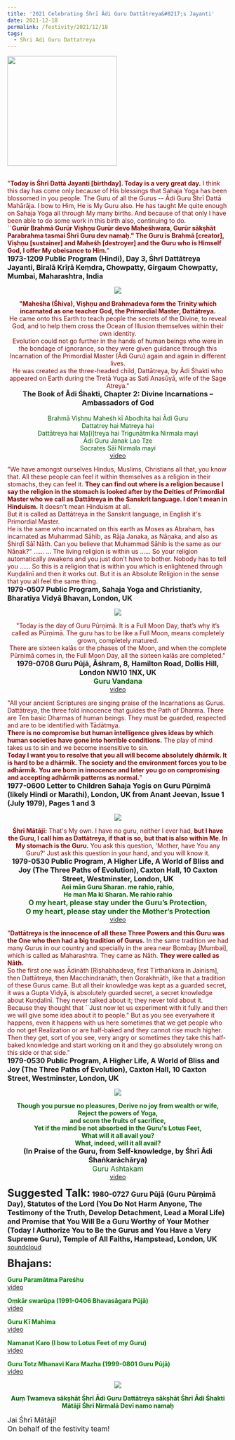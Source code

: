 ```yaml
---
title: '2021 Celebrating Śhrī Ādi Guru Dattātreya&#8217;s Jayanti'
date: 2021-12-18
permalink: /festivity/2021/12/18
tags:
  - Shri Adi Guru Dattatreya
---
```


<div style="text-align: left"><img src="/images/image1.png" width="250" /></div><br>

<p>
<font color="DarkRed">"<b>Today is Śhrī Dattā Jayanti [birthday]. Today is a very great day.</b> I think this day has come only because of His blessings that Sahaja Yoga has been blossomed in you people. The Guru of all the Gurus -- Ādi Guru Śhrī Dattā Mahārāja. I bow to Him, He is My Guru also. He has taught Me quite enough on Sahaja Yoga all through My many births. And because of that only I have been able to do some work in this birth also, continuing to do.<br>
<b>``Gurūr Brahmā Gurūr Viṣhṇu Gurūr devo Maheśhwara, Gurūr sākṣhāt Parabrahma tasmai Śhrī Guru dev namaḥ." The Guru is Brahmā [creator], Viṣhṇu [sustainer] and Maheśh [destroyer] and the Guru who is Himself God, I offer My obeisance to Him.</b>"</font><br>
<font size="+0"><b>1973-1209 Public Program (Hindi), Day 3, Śhrī Dattātreya Jayanti, Biralā Krīṛā Keṃdra, Chowpatty, Girgaum Chowpatty, Mumbai, Maharashtra, India</b></font>
</p>

<div style="text-align: center"><img src="/images/image858.png" /></div>

<p style=" text-align:center;">
<font color="DarkRed"><b>"Maheśha (Śhiva), Viṣhṇu and Brahmadeva form the Trinity which incarnated as one teacher God, the Primordial Master, Dattātreya.</b><br> 
He came onto this Earth to teach people the secrets of the Divine, to reveal God, and to help them cross the Ocean of Illusion themselves within their own identity.<br>
Evolution could not go further in the hands of human beings who were in the bondage of ignorance, so they were given guidance through this Incarnation of the Primordial Master (Ādi Guru) again and again in different lives.<br> 
He was created as the three-headed child, Dattātreya, by Ādi Śhakti who appeared on Earth during the Tretā Yuga as Satī Anasūyā, wife of the Sage Atreya."</font><br>
<font size="+0"><b>The Book of Ādi Śhakti, Chapter 2: Divine Incarnations – Ambassadors of God</b></font><br>
<br>
<font color="DarkGreen">Brahmā Viṣhṇu Maheśh kī Abodhita hai Ādi Guru<br>
Dattatrey hai Matreya hai<br>
Dattātreya hai Ma[i]treya hai Triguṇātmika Nirmala mayi<br>
Ādi Guru Janak Lao Tze<br>
Socrates Sāī Nirmala mayi</font><br>
<a href="https://youtu.be/mBnW3jwrIwA">video</a>
</p>

<p>
<font color="DarkRed">"We have amongst ourselves Hindus, Muslims, Christians all that, you know that. All these people can feel it within themselves as a religion in their stomachs, they can feel it. <b>They can find out where is a religion because I say the religion in the stomach is looked after by the Deities of Primordial Master who we call as Dattātreya in the Sanskrit language. I don't mean in Hinduism.</b> It doesn't mean Hinduism at all.<br>
But it is called as Dattātreya in the Sanskrit language, in English it's Primordial Master.<br>
He is the same who incarnated on this earth as Moses as Abraham, has incarnated as Muhammad Sāhib, as Rāja Janaka, as Nāṇaka, and also as Śhirḍī Sāī Nāth. Can you believe that Muhammad Sāhib is the same as our Nāṇak?"
......
... The living religion is within us ...... So your religion automatically awakens and you just don't have to bother. Nobody has to tell you ...... So this is a religion that is within you which is enlightened through Kuṇḍalinī and then it works out. But it is an Absolute Religion in the sense that you all feel the same thing.</font><br>
<font size="+0"><b>1979-0507 Public Program, Sahaja Yoga and Christianity, Bharatiya Vidyā Bhavan, London, UK</b></font>
</p>

<div style="text-align: center"><img src="/images/image859.png" /></div>

<p style=" text-align:center;">
<font color="DarkRed">"Today is the day of Guru Pūrṇimā. It is a Full Moon Day, that’s why it’s called as Pūrṇimā. 
The guru has to be like a Full Moon, means completely grown, completely matured.<br>
There are sixteen kalās or the phases of the Moon, and when the complete Pūrṇimā comes in, the Full Moon Day, all the sixteen kalās are completed."</font><br>
<font size="+0"><b>1979-0708 Guru Pūjā, Āśhram, 8, Hamilton Road, Dollis Hill, London NW10 1NX, UK</b></font><br>
<font size="+0"><font color="DarkGreen"><b>Guru Vandana</b></font></font><br>
<a href="https://seven-teams.github.io/Videos_Links.html">video</a>
</p>

<p>
<font color="DarkRed">"All your ancient Scriptures are singing praise of the Incarnations as Gurus. Dattātreya, the three fold innocence that guides the Path of Dharma. There are Ten basic Dharmas of human beings. They must be guarded, respected and are to be identified with Tādātmya.<br>
<b>There is no compromise but human intelligence gives ideas by which human societies have gone into horrible conditions.</b> The play of mind takes us to sin and we become insensitive to sin.<br>
<b>Today I want you to resolve that you all will become absolutely dhārmik. It is hard to be a dhārmik. The society and the environment forces you to be adhārmik. You are born in innocence and later you go on compromising and accepting adhārmik patterns as normal.</b>"</font><br>
<font size="+0"><b>1977-0600 Letter to Children Sahaja Yogis on Guru Pūrṇimā (likely Hindi or Marathi), London, UK from Anant Jeevan, Issue 1 (July 1979), Pages 1 and 3</b></font>
</p>

<div style="text-align: center"><img src="/images/image860.png" /></div>

<p style=" text-align:center;">
<font color="DarkRed"><b>Śhrī Mātājī:</b> That's My own. I have no guru, neither I ever had, <b>but I have the Guru, I call him as Dattātreya, if that is so, but that is also within Me. In My stomach is the Guru.</b> You ask this question, 'Mother, have You any Guru?' Just ask this question in your hand, and you will know it.</font><br>
<font size="+0"><b>1979-0530 Public Program, A Higher Life, A World of Bliss and Joy (The Three Paths of Evolution), Caxton Hall, 10 Caxton Street, Westminster, London, UK</b></font><br>
<font color="DarkGreen"><b>Aei mān Guru Sharan. me rahio, rahio,<br> 
He man Ma ki Sharan. Me rahio rahio</b><br>
<font size="+0"><b>O my heart, please stay under the Guru’s Protection,<br> 
O my heart, please stay under the Mother’s Protection</b></font></font><br>
<a href="https://youtu.be/qRDLZNVcF6M">video</a>
</p>

<p>
<font color="DarkRed">"<b>Dattātreya is the innocence of all these Three Powers and this Guru was the One who then had a big tradition of Gurus.</b> In the same tradition we had many Gurus in our country and specially in the area near Bombay [Mumbai], which is called as Maharashtra. They came as Nāth. <b>They were called as Nāth.</b><br>
So the first one was Ādināth [Ṛiṣhabhadeva, first Tīrthaṅkara in Jainism], then Dattātreya, then Macchindranāth, then Gorakhnāth, like that a tradition of these Gurus came. But all their knowledge was kept as a guarded secret, it was a Gupta Vidyā, is absolutely guarded secret, a secret knowledge about Kuṇḍalinī. They never talked about it; they never told about it. Because they thought that ``Just now let us experiment with it fully and then we will give some idea about it to people." But as you see everywhere it happens, even it happens with us here sometimes that we get people who do not get Realization or are half-baked and they cannot rise much higher. Then they get, sort of you see, very angry or sometimes they take this half-baked knowledge and start working on it and they go absolutely wrong on this side or that side."</font><br>
<font size="+0"><b>1979-0530 Public Program, A Higher Life, A World of Bliss and Joy (The Three Paths of Evolution), Caxton Hall, 10 Caxton Street, Westminster, London, UK</b></font>
</p>

<div style="text-align: center"><img src="/images/image861.png" /></div>

<p style=" text-align:center;">
<font color="DarkGreen"><b>Though you pursue no pleasures,
Derive no joy from wealth or wife,<br>
Reject the powers of Yoga,<br>
and scorn the fruits of sacrifice,<br>
Yet if the mind be not absorbed in the Guru's Lotus Feet,<br>
What will it all avail you?<br>
What, indeed, will it all avail?</b></font><br>
<font size="+0"><b>(In Praise of the Guru, from Self-knowledge, by Śhrī Ādi Śhaṅkarāchārya)</b></font><br>
<font color="DarkGreen"><font size="+0">Guru Ashtakam</font></font><br>
<a href="https://seven-teams.github.io/Videos_Links.html">video</a>
</p>

<font size="+2"><b>Suggested Talk:</b></font> 
<font size="+0"><b>1980-0727 Guru Pūjā (Guru Pūrṇimā Day), Statutes of the Lord (You Do Not Harm Anyone, The Testimony of the Truth, Develop Detachment, Lead a Moral Life) and Promise that You Will Be a Guru Worthy of Your Mother (Today I Authorize You to Be the Gurus and You Have a Very Supreme Guru), Temple of All Faiths, Hampstead, London, UK</b></font>
<a href="https://soundcloud.com/sahaja-library/guru-puja-1980"> soundcloud</a><br>

<font size="+2"><b>Bhajans:</b></font>

<p>
<font color="green"><b>Guru Paramātma Pareśhu</b></font><br>
<a href="https://seven-teams.github.io/Videos_Links.html">video</a>
</p>
 
<p>
<font color="green"><b>Oṃkār swarūpa (1991-0406 Bhavasāgara Pūjā)</b></font><br>
<a href="https://seven-teams.github.io/Videos_Links.html">video</a>
</p>

<p>
<font color="green"><b>Guru Kī Mahima</b></font><br>
<a href="https://seven-teams.github.io/Videos_Links.html">video</a>
</p>

<p>
<font color="green"><b>Namanat Karo (I bow to Lotus Feet of my Guru)</b></font><br>
<a href="https://youtu.be/KEdz1c-gM_4?list=PL407136734B2B056D">video</a> 
</p>

<p>
<font color="green"><b>Guru Totz Mhanavi Kara Mazha (1999-0801 Guru Pūjā)</b></font><br>
<a href="https://seven-teams.github.io/Videos_Links.html">video</a>
</p>

<div style="text-align: center"><img src="/images/image862.png" /></div>

<p style="color:DarkGreen; text-align:center;">
<b>Auṃ Twameva sākṣhāt Śhrī Ādi Guru Dattātreya sākṣhāt Śhrī Ādi Śhakti Mātājī Śhrī Nirmalā Devī namo namaḥ</b><br>
</p>

<p>
<font size="+0">Jai Śhrī Mātājī!<br>
On behalf of the festivity team!</font>
</p>